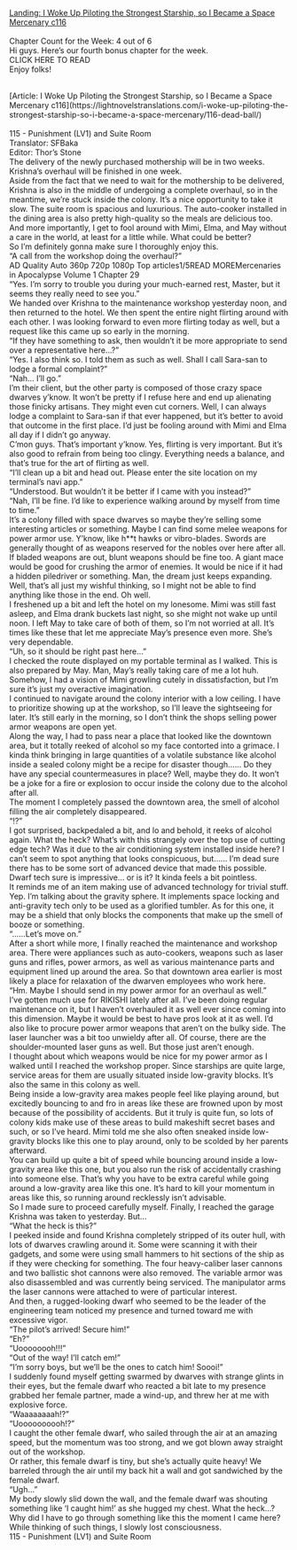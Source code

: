 [Landing: I Woke Up Piloting the Strongest Starship, so I Became a Space Mercenary c116](https://lightnovelstranslations.com/starship-chapter-116/)
<br/><br/>
Chapter Count for the Week: 4 out of 6<br/>
Hi guys. Here’s our fourth bonus chapter for the week.<br/>
CLICK HERE TO READ<br/>
Enjoy folks!<br/>

<br/>
[Article: I Woke Up Piloting the Strongest Starship, so I Became a Space Mercenary c116](https://lightnovelstranslations.com/i-woke-up-piloting-the-strongest-starship-so-i-became-a-space-mercenary/116-dead-ball/)
<br/><br/>
115 - Punishment (LV1) and Suite Room<br/>
 Translator: SFBaka <br/>
 Editor: Thor’s Stone <br/>
The delivery of the newly purchased mothership will be in two weeks. Krishna’s overhaul will be finished in one week.<br/>
Aside from the fact that we need to wait for the mothership to be delivered, Krishna is also in the middle of undergoing a complete overhaul, so in the meantime, we’re stuck inside the colony. It’s a nice opportunity to take it slow. The suite room is spacious and luxurious. The auto-cooker installed in the dining area is also pretty high-quality so the meals are delicious too. And more importantly, I get to fool around with Mimi, Elma, and May without a care in the world, at least for a little while. What could be better?<br/>
So I’m definitely gonna make sure I thoroughly enjoy this.<br/>
“A call from the workshop doing the overhaul?”<br/>
        AD                                        Quality                      Auto   360p   720p 1080p        Top articles1/5READ MOREMercenaries in Apocalypse Volume 1 Chapter 29<br/>
“Yes. I’m sorry to trouble you during your much-earned rest, Master, but it seems they really need to see you.”<br/>
We handed over Krishna to the maintenance workshop yesterday noon, and then returned to the hotel. We then spent the entire night flirting around with each other. I was looking forward to even more flirting today as well, but a request like this came up so early in the morning.<br/>
“If they have something to ask, then wouldn’t it be more appropriate to send over a representative here…?”<br/>
“Yes. I also think so. I told them as such as well. Shall I call Sara-san to lodge a formal complaint?”<br/>
“Nah… I’ll go.”<br/>
I’m their client, but the other party is composed of those crazy space dwarves y’know. It won’t be pretty if I refuse here and end up alienating those finicky artisans. They might even cut corners. Well, I can always lodge a complaint to Sara-san if that ever happened, but it’s better to avoid that outcome in the first place. I’d just be fooling around with Mimi and Elma all day if I didn’t go anyway.<br/>
C’mon guys. That’s important y’know. Yes, flirting is very important. But it’s also good to refrain from being too clingy. Everything needs a balance, and that’s true for the art of flirting as well.<br/>
“I’ll clean up a bit and head out. Please enter the site location on my terminal’s navi app.”<br/>
“Understood. But wouldn’t it be better if I came with you instead?”<br/>
“Nah, I’ll be fine. I’d like to experience walking around by myself from time to time.”<br/>
It’s a colony filled with space dwarves so maybe they’re selling some interesting articles or something. Maybe I can find some melee weapons for power armor use. Y’know, like h**t hawks or vibro-blades. Swords are generally thought of as weapons reserved for the nobles over here after all.<br/>
If bladed weapons are out, blunt weapons should be fine too. A giant mace would be good for crushing the armor of enemies. It would be nice if it had a hidden piledriver or something. Man, the dream just keeps expanding. Well, that’s all just my wishful thinking, so I might not be able to find anything like those in the end. Oh well.<br/>
I freshened up a bit and left the hotel on my lonesome. Mimi was still fast asleep, and Elma drank buckets last night, so she might not wake up until noon. I left May to take care of both of them, so I’m not worried at all. It’s times like these that let me appreciate May’s presence even more. She’s very dependable.<br/>
“Uh, so it should be right past here…”<br/>
I checked the route displayed on my portable terminal as I walked. This is also prepared by May. Man, May’s really taking care of me a lot huh. Somehow, I had a vision of Mimi growling cutely in dissatisfaction, but I’m sure it’s just my overactive imagination.<br/>
I continued to navigate around the colony interior with a low ceiling. I have to prioritize showing up at the workshop, so I’ll leave the sightseeing for later. It’s still early in the morning, so I don’t think the shops selling power armor weapons are open yet.<br/>
Along the way, I had to pass near a place that looked like the downtown area, but it totally reeked of alcohol so my face contorted into a grimace. I kinda think bringing in large quantities of a volatile substance like alcohol inside a sealed colony might be a recipe for disaster though…… Do they have any special countermeasures in place? Well, maybe they do. It won’t be a joke for a fire or explosion to occur inside the colony due to the alcohol after all.<br/>
The moment I completely passed the downtown area, the smell of alcohol filling the air completely disappeared.<br/>
“!?”<br/>
I got surprised, backpedaled a bit, and lo and behold, it reeks of alcohol again. What the heck? What’s with this strangely over the top use of cutting edge tech? Was it due to the air conditioning system installed inside here? I can’t seem to spot anything that looks conspicuous, but…… I’m dead sure there has to be some sort of advanced device that made this possible. Dwarf tech sure is impressive… or is it? It kinda feels a bit pointless.<br/>
It reminds me of an item making use of advanced technology for trivial stuff. Yep. I’m talking about the gravity sphere. It implements space locking and anti-gravity tech only to be used as a glorified tumbler. As for this one, it may be a shield that only blocks the components that make up the smell of booze or something.<br/>
“……Let’s move on.”<br/>
After a short while more, I finally reached the maintenance and workshop area. There were appliances such as auto-cookers, weapons such as laser guns and rifles, power armors, as well as various maintenance parts and equipment lined up around the area. So that downtown area earlier is most likely a place for relaxation of the dwarven employees who work here.<br/>
“Hm. Maybe I should send in my power armor for an overhaul as well.”<br/>
I’ve gotten much use for RIKISHI lately after all. I’ve been doing regular maintenance on it, but I haven’t overhauled it as well ever since coming into this dimension. Maybe it would be best to have pros look at it as well. I’d also like to procure power armor weapons that aren’t on the bulky side. The laser launcher was a bit too unwieldy after all. Of course, there are the shoulder-mounted laser guns as well. But those just aren’t enough.<br/>
I thought about which weapons would be nice for my power armor as I walked until I reached the workshop proper. Since starships are quite large, service areas for them are usually situated inside low-gravity blocks. It’s also the same in this colony as well.<br/>
Being inside a low-gravity area makes people feel like playing around, but excitedly bouncing to and fro in areas like these are frowned upon by most because of the possibility of accidents. But it truly is quite fun, so lots of colony kids make use of these areas to build makeshift secret bases and such, or so I’ve heard. Mimi told me she also often sneaked inside low-gravity blocks like this one to play around, only to be scolded by her parents afterward.<br/>
You can build up quite a bit of speed while bouncing around inside a low-gravity area like this one, but you also run the risk of accidentally crashing into someone else. That’s why you have to be extra careful while going around a low-gravity area like this one. It’s hard to kill your momentum in areas like this, so running around recklessly isn’t advisable.<br/>
So I made sure to proceed carefully myself. Finally, I reached the garage Krishna was taken to yesterday. But…<br/>
“What the heck is this?”<br/>
I peeked inside and found Krishna completely stripped of its outer hull, with lots of dwarves crawling around it. Some were scanning it with their gadgets, and some were using small hammers to hit sections of the ship as if they were checking for something. The four heavy-caliber laser cannons and two ballistic shot cannons were also removed. The variable armor was also disassembled and was currently being serviced. The manipulator arms the laser cannons were attached to were of particular interest.<br/>
And then, a rugged-looking dwarf who seemed to be the leader of the engineering team noticed my presence and turned toward me with excessive vigor.<br/>
“The pilot’s arrived! Secure him!”<br/>
“Eh?”<br/>
“Uoooooooh!!!”<br/>
“Out of the way! I’ll catch em!”<br/>
“I’m sorry boys, but we’ll be the ones to catch him! Soooi!”<br/>
I suddenly found myself getting swarmed by dwarves with strange glints in their eyes, but the female dwarf who reacted a bit late to my presence grabbed her female partner, made a wind-up, and threw her at me with explosive force.<br/>
“Waaaaaaaah!?”<br/>
“Uoooooooooh!?”<br/>
I caught the other female dwarf, who sailed through the air at an amazing speed, but the momentum was too strong, and we got blown away straight out of the workshop.<br/>
Or rather, this female dwarf is tiny, but she’s actually quite heavy! We barreled through the air until my back hit a wall and got sandwiched by the female dwarf.<br/>
“Ugh…”<br/>
My body slowly slid down the wall, and the female dwarf was shouting something like ‘I caught him!’ as she hugged my chest. What the heck…? Why did I have to go through something like this the moment I came here? While thinking of such things, I slowly lost consciousness.<br/>
115 - Punishment (LV1) and Suite Room<br/>
